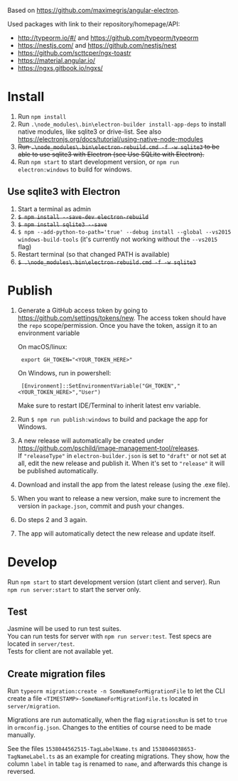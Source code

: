 Based on <https://github.com/maximegris/angular-electron>.

Used packages with link to their repository/homepage/API:

* http://typeorm.io/#/ and https://github.com/typeorm/typeorm
* https://nestjs.com/ and https://github.com/nestjs/nest
* https://github.com/scttcper/ngx-toastr
* https://material.angular.io/
* https://ngxs.gitbook.io/ngxs/

# Install
1. Run `npm install`
2. Run `.\node_modules\.bin\electron-builder install-app-deps` to install native modules, like sqlite3 or drive-list. See also <https://electronjs.org/docs/tutorial/using-native-node-modules>
3. ~~Run `.\node_modules\.bin\electron-rebuild.cmd -f -w sqlite3` to be able to use sqlite3 with Electron (see Use SQLite with Electron).~~
4. Run `npm start` to start development version, or `npm run electron:windows` to build for windows.

## Use sqlite3 with Electron
1. Start a terminal as admin
2. ~~`$ npm install --save-dev electron-rebuild`~~
3. ~~`$ npm install sqlite3 --save`~~
4. `$ npm --add-python-to-path='true' --debug install --global --vs2015 windows-build-tools` (it's currently not working without the `--vs2015` flag)
5. Restart terminal (so that changed PATH is available)
6. ~~`$ .\node_modules\.bin\electron-rebuild.cmd -f -w sqlite3`~~

# Publish
1. Generate a GitHub access token by going to <https://github.com/settings/tokens/new>.  The access token should have the `repo` scope/permission.  Once you have the token, assign it to an environment variable

    On macOS/linux:

        export GH_TOKEN="<YOUR_TOKEN_HERE>"

    On Windows, run in powershell:

        [Environment]::SetEnvironmentVariable("GH_TOKEN","<YOUR_TOKEN_HERE>","User")

    Make sure to restart IDE/Terminal to inherit latest env variable.
2. Run `$ npm run publish:windows` to build and package the app for Windows.
3. A new release will automatically be created under <https://github.com/pschild/image-management-tool/releases>.  
If `"releaseType"` in `electron-builder.json` is set to `"draft"` or not set at all, edit the new release and publish it. When it's set to `"release"` it will be published automatically.
4. Download and install the app from the latest release (using the .exe file).
5. When you want to release a new version, make sure to increment the version in `package.json`, commit and push your changes.
6. Do steps 2 and 3 again.
7. The app will automatically detect the new release and update itself.

# Develop

Run `npm start` to start development version (start client and server).
Run `npm run server:start` to start the server only.

## Test
Jasmine will be used to run test suites.  
You can run tests for server with `npm run server:test`. Test specs are located in `server/test`.  
Tests for client are not available yet.

## Create migration files
Run `typeorm migration:create -n SomeNameForMigrationFile` to let the CLI create a file `<TIMESTAMP>-SomeNameForMigrationFile.ts` located in `server/migration`.

Migrations are run automatically, when the flag `migrationsRun` is set to `true` in `ormconfig.json`. Changes to the entities of course need to be made manually.

See the files `1538044562515-TagLabelName.ts` and `1538046038653-TagNameLabel.ts` as an example for creating migrations. They show, how the column `label` in table `tag` is renamed to `name`, and afterwards this change is reversed.
